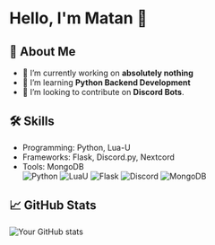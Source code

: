# Hello, I'm Matan 👋

## 🚀 About Me
- 🔭 I’m currently working on **absolutely nothing**
- 🌱 I’m learning **Python Backend Development**
- 👥 I’m looking to contribute on **Discord Bots**.

## 🛠️ Skills
- Programming: Python, Lua-U
- Frameworks: Flask, Discord.py, Nextcord
- Tools: MongoDB<br>
![Python](https://img.shields.io/badge/Python-FFD43B?style=for-the-badge&logo=python&logoColor=blue) ![LuaU](https://img.shields.io/badge/Luau-FF0000?style=for-the-badge&logo=lua&logoColor=white) ![Flask](https://img.shields.io/badge/Flask-000?logo=flask&logoColor=fff) ![Discord](https://img.shields.io/badge/Discord-%235865F2.svg?&logo=discord&logoColor=white) ![MongoDB](https://img.shields.io/badge/MongoDB-%234ea94b.svg?logo=mongodb&logoColor=white)

## 📈 GitHub Stats
![Your GitHub stats](https://github-readme-stats.vercel.app/api?username=m4tan&show_icons=true&theme=radical)
